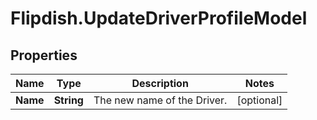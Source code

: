 # Flipdish.UpdateDriverProfileModel

## Properties

Name | Type | Description | Notes
------------ | ------------- | ------------- | -------------
**Name** | **String** | The new name of the Driver. | [optional] 


